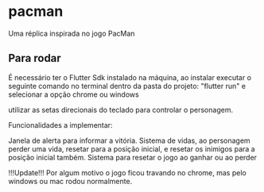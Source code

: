 # pacman

Uma réplica inspirada no jogo PacMan

## Para rodar

É necessário ter o Flutter Sdk instalado na máquina, ao instalar executar o seguinte comando no terminal dentro da pasta do projeto: "flutter run" e selecionar a opção chrome ou windows

utilizar as setas direcionais do teclado para controlar o personagem.

Funcionalidades a implementar:

Janela de alerta para informar a vitória.
Sistema de vidas, ao personagem perder uma vida, resetar para a posição inicial, e resetar os inimigos para a posição inicial também.
Sistema para resetar o jogo ao ganhar ou ao perder

!!!Update!!!
Por algum motivo o jogo ficou travando no chrome, mas pelo windows ou mac rodou normalmente. 